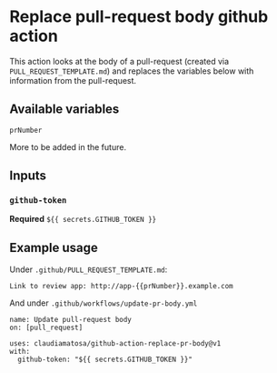 # Replace pull-request body github action

This action looks at the body of a pull-request (created via `PULL_REQUEST_TEMPLATE.md`)
and replaces the variables below with information from the pull-request.

## Available variables

`prNumber`

More to be added in the future.

## Inputs

### `github-token`

**Required** `${{ secrets.GITHUB_TOKEN }}`

## Example usage

Under `.github/PULL_REQUEST_TEMPLATE.md`:

```
Link to review app: http://app-{{prNumber}}.example.com
```

And under `.github/workflows/update-pr-body.yml`

```
name: Update pull-request body
on: [pull_request]

uses: claudiamatosa/github-action-replace-pr-body@v1
with:
  github-token: "${{ secrets.GITHUB_TOKEN }}"
```
